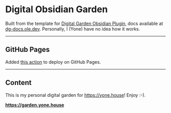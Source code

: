 # Digital Obsidian Garden
Built from the template for [Digital Garden Obsidian Plugin](https://github.com/oleeskild/Obsidian-Digital-Garden), docs available at [dg-docs.ole.dev](https://dg-docs.ole.dev/). Personally, I (Yone) have no idea how it works.

---
## GitHub Pages
Added [this action](https://github.com/oleeskild/obsidian-digital-garden/discussions/389#discussioncomment-12950082) to deploy on GitHub Pages.

---
## Content
This is my personal digital garden for https://yone.house! Enjoy :-).

**https://garden.yone.house**

